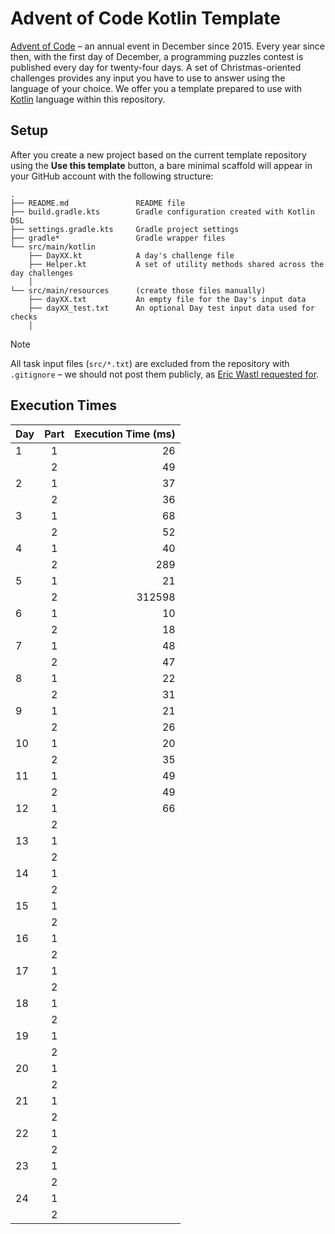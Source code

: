 # Advent of Code Kotlin Template

[Advent of Code][aoc] – an annual event in December since 2015.
Every year since then, with the first day of December, a programming puzzles contest is published every day for
twenty-four days.
A set of Christmas-oriented challenges provides any input you have to use to answer using the language of your choice.
We offer you a template prepared to use with [Kotlin][kotlin] language within this repository.

## Setup

After you create a new project based on the current template repository using the **Use this template** button, a bare
minimal scaffold will appear in your GitHub account with the following structure:

```
.
├── README.md               README file
├── build.gradle.kts        Gradle configuration created with Kotlin DSL
├── settings.gradle.kts     Gradle project settings
├── gradle*                 Gradle wrapper files
└── src/main/kotlin
    ├── DayXX.kt            A day's challenge file 
    ├── Helper.kt           A set of utility methods shared across the day challenges
    │                       
└── src/main/resources      (create those files manually)
    ├── dayXX.txt           An empty file for the Day's input data
    ├── dayXX_test.txt      An optional Day test input data used for checks
    │    
```

> [!NOTE]
>
> All task input files (`src/*.txt`) are excluded from the repository with `.gitignore` – we should not post them
> publicly, as [Eric Wastl requested for](https://twitter.com/ericwastl/status/1465805354214830081).

## Execution Times

| Day | Part | Execution Time (ms) |
|-----|:----:|--------------------:|
| 1   |  1   |                  26 |
|     |  2   |                  49 |
| 2   |  1   |                  37 |
|     |  2   |                  36 |
| 3   |  1   |                  68 |
|     |  2   |                  52 |
| 4   |  1   |                  40 |
|     |  2   |                 289 |
| 5   |  1   |                  21 |
|     |  2   |              312598 |
| 6   |  1   |                  10 |
|     |  2   |                  18 |
| 7   |  1   |                  48 |
|     |  2   |                  47 |
| 8   |  1   |                  22 |
|     |  2   |                  31 |
| 9   |  1   |                  21 |
|     |  2   |                  26 |
| 10  |  1   |                  20 |
|     |  2   |                  35 |
| 11  |  1   |                  49 |
|     |  2   |                  49 |
| 12  |  1   |                  66 |
|     |  2   |                     |
| 13  |  1   |                     |
|     |  2   |                     |
| 14  |  1   |                     |
|     |  2   |                     |
| 15  |  1   |                     |
|     |  2   |                     |
| 16  |  1   |                     |
|     |  2   |                     |
| 17  |  1   |                     |
|     |  2   |                     |
| 18  |  1   |                     |
|     |  2   |                     |
| 19  |  1   |                     |
|     |  2   |                     |
| 20  |  1   |                     |
|     |  2   |                     |
| 21  |  1   |                     |
|     |  2   |                     |
| 22  |  1   |                     |
|     |  2   |                     |
| 23  |  1   |                     |
|     |  2   |                     |
| 24  |  1   |                     |
|     |  2   |                     |

[aoc]: https://adventofcode.com

[kotlin]: https://kotlinlang.org